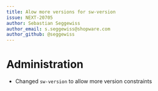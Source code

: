 ```yaml
---
title: Alow more versions for sw-version
issue: NEXT-20705
author: Sebastian Seggewiss
author_email: s.seggewiss@shopware.com
author_github: @seggewiss
---
```

# Administration
* Changed `sw-version` to allow more version constraints

